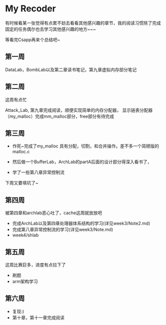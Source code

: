 # My Recoder
有时候看某一张觉得有点累不妨去看看其他感兴趣的章节，我的阅读习惯除了完成固定的任务偶尔也去学习其他感兴趣的地方~~~

等看完Csapp再来个总结吧~ 

## 第一周

DataLab，BombLab以及第二章读书笔记，第九章虚拟内存部分笔记



## 第二周

这周有点忙

Attack_Lab, 第九章完成阅读，顺便实现简单的内存分配器， 显示链表分配器（my_malloc）完成mm_malloc部分，free部分有待完成



## 第三周

+   作死~完成了my_malloc 具有分配，切割，和合并操作。差不多一个简陋版的malloc.c

+   然后做一个BufferLab，ArchLab的partA后面的设计部分得深入看书了，

+   学了一些第八章异常控制流

下周又要填坑了~



## 第四周

被第四章和archlab恶心吐了，cache这周就放放吧

+   完成ArchLab以及第四章处理器体系结构的学习(详见week3/Note2.md)
+   完成第八章异常控制流的学习(详见week3/Note.md)
+   week4/shlab

## 第五周
这周比赛巨多，进度有点拉下了

+ 刷题
+ arm架构学习



## 第六周

+   复现:)
+   第十章，第十一章完成阅读
